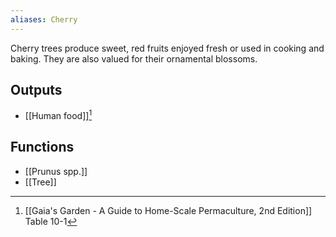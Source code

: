 ```yaml
---
aliases: Cherry
---
```

Cherry trees produce sweet, red fruits enjoyed fresh or used in cooking and baking. They are also valued for their ornamental blossoms.
## Outputs
- [[Human food]][^1]
## Functions
- [[Prunus spp.]]
- [[Tree]]

[^1]: [[Gaia's Garden - A Guide to Home-Scale Permaculture, 2nd Edition]] Table 10-1
